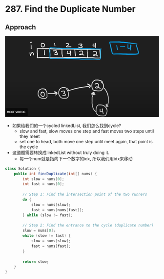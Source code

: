 # 287. Find the Duplicate Number

## Approach

![alt text](image-12.png)

- 如果给我们的一个cycled linkedList, 我们怎么找到cycle?
    - slow and fast, slow moves one step and fast moves two steps until they meet
    - set one to head, both move one step until meet again, that point is the cycle
- 这道题需要转换成linkedList without truly doing it. 
    - 每一个num就是指向下一个数字的idx, 所以我们用idx来移动

```java
class Solution {
    public int findDuplicate(int[] nums) {
        int slow = nums[0];
        int fast = nums[0];

        // Step 1: Find the intersection point of the two runners
        do {
            slow = nums[slow];
            fast = nums[nums[fast]];
        } while (slow != fast);

        // Step 2: Find the entrance to the cycle (duplicate number)
        slow = nums[0];
        while (slow != fast) {
            slow = nums[slow];
            fast = nums[fast];
        }

        return slow;
    }
}
```
